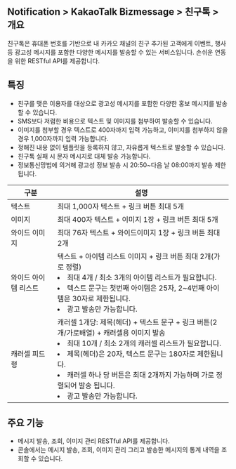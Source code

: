 ## Notification > KakaoTalk Bizmessage > 친구톡 > 개요

친구톡은 휴대폰 번호를 기반으로 내 카카오 채널의 친구 추가된 고객에게 이벤트, 행사 등 광고성 메시지를 포함한 다양한 메시지를 발송할 수 있는 서비스입니다.
손쉬운 연동을 위한 RESTful API를 제공합니다.

## 특징
* 친구를 맺은 이용자를 대상으로 광고성 메시지를 포함한 다양한 홍보 메시지를 발송할 수 있습니다.
* SMS보다 저렴한 비용으로 텍스트 및 이미지를 첨부하여 발송할 수 있습니다.
* 이미지를 첨부할 경우 텍스트로 400자까지 입력 가능하고, 이미지를 첨부하지 않을 경우 1,000자까지 입력 가능합니다.
* 정해진 내용 없이 템플릿을 등록하지 않고, 자유롭게 텍스트로 발송할 수 있습니다.
* 친구톡 실패 시 문자 메시지로 대체 발송 가능합니다.
* 정보통신망법에 의거해 광고성 정보 발송 시 20:50~다음 날 08:00까지 발송 제한됩니다.

|구분	|설명|
|-- |-- |
|텍스트	|최대 1,000자 텍스트 + 링크 버튼 최대 5개|
|이미지	|최대 400자 텍스트 + 이미지 1장 + 링크 버튼 최대 5개|
|와이드 이미지	|최대 76자 텍스트 + 와이드이미지 1장 + 링크 버튼 최대 2개|
|와이드 아이템 리스트|	텍스트 + 아이템 리스트 이미지 + 링크 버튼 최대 2개(가로 정렬)<br><li>최대 4개 / 최소 3개의 아이템 리스트가 필요합니다.</li><li>텍스트 문구는 첫번째 아이템은 25자, 2~4번째 아이템은 30자로 제한됩니다.</li><li>광고 발송만 가능합니다.</li>|
|캐러셀 피드형|	캐러셀 1개당: 제목(헤더) + 텍스트 문구 + 링크 버튼(2개/가로배열) + 캐러셀용 이미지 발송<li>최대 10개 / 최소 2개의 캐러셀 리스트가 필요합니다.</li><li>제목(헤더)은 20자, 텍스트 문구는 180자로 제한됩니다.</li><li>캐러셀 하나 당 버튼은 최대 2개까지 가능하며 가로 정렬되어 발송 됩니다.</li><li>광고 발송만 가능합니다.</li>

## 주요 기능
* 메시지 발송, 조회, 이미지 관리 RESTful API를 제공합니다.
* 콘솔에서는 메시지 발송, 조회, 이미지 관리 그리고 발송한 메시지의 통계 내역을 조회할 수 있습니다.
